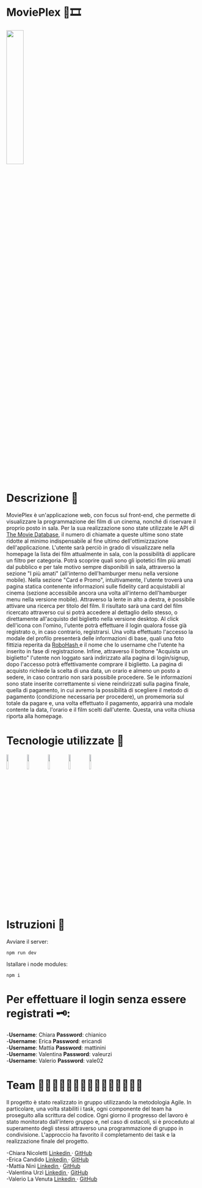# MoviePlex 🍿🎞
<img text-align="center" width="30%" src="./logo" />


# Descrizione 📖

MoviePlex è un'applicazione web, con focus sul front-end, che permette di visualizzare la programmazione dei film di un cinema, nonché di riservare il proprio posto in sala.
Per la sua realizzazione sono state utilizzate le API di <a href="https://www.themoviedb.org/documentation/api?language=it-IT">The Movie Database</a>, 
il numero di chiamate a queste ultime sono state ridotte al minimo indispensabile al fine ultimo dell'ottimizzazione dell'applicazione.
L'utente sarà perciò in grado di visualizzare nella homepage la lista dei film attualmente in sala, con la possibilità di applicare un filtro per categoria. Potrà
scoprire quali sono gli ipotetici film più amati dal pubblico e per tale motivo sempre disponibili in sala, attraverso la sezione "I più amati"
(all'interno dell'hamburger menu nella versione mobile).
Nella sezione "Card e Promo", intuitivamente, l'utente troverà una pagina statica contenente informazioni sulle fidelity card acquistabili al cinema (sezione accessibile
ancora una volta all'interno dell'hamburger menu nella versione mobile).
Attraverso la lente in alto a destra, è possibile attivare una ricerca per titolo del film. Il risultato sarà una card del film ricercato attraverso cui si potrà accedere 
al dettaglio dello stesso, o direttamente all'acquisto del biglietto nella versione desktop.
Al click dell'icona con l'omino, l'utente potrà effettuare il login qualora fosse già registrato o, in caso contrario, registrarsi. Una volta effettuato l'accesso la modale
del profilo presenterà delle informazioni di base, quali una foto fittizia reperita da <a href="https://robohash.org/"> RoboHash </a> e il nome che lo username che l'utente 
ha inserito in fase di registrazione.
Infine, attraverso il bottone "Acquista un biglietto" l'utente non loggato sarà indirizzato alla pagina di login/signup, dopo l'accesso potrà effettivamente comprare il 
biglietto.
La pagina di acquisto richiede la scelta di una data, un orario e almeno un posto a sedere, in caso contrario non sarà possibile procedere. Se le informazioni sono state 
inserite correttamente si viene reindirizzati sulla pagina finale, quella di pagamento, in cui avremo la possibilità di scegliere il metodo di pagamento (condizione 
necessaria per procedere), un promemoria sul totale da pagare e, una volta effettuato il pagamento, apparirà una modale contente la data, l'orario e il film scelti dall'utente.
Questa, una volta chiusa riporta alla homepage.

# Tecnologie utilizzate 🚀

<code><img width="10%" src="https://www.vectorlogo.zone/logos/reactjs/reactjs-ar21.svg"></code>
<code><img width="10%" src="https://www.vectorlogo.zone/logos/sass-lang/sass-lang-ar21.svg"></code>
<code><img width="10%" src="https://www.vectorlogo.zone/logos/npmjs/npmjs-ar21.svg"></code>
<code><img width="10%" src="https://www.vectorlogo.zone/logos/w3_html5/w3_html5-ar21.svg"></code>
<code><img width="10%" src="https://www.vectorlogo.zone/logos/javascript/javascript-horizontal.svg"></code>







# Istruzioni 📌

Avviare il server:
```
npm run dev

```

Istallare i node modules:

```
npm i 
```

# Per effettuare il login senza essere registrati 🗝:

-<b>Username</b>: Chiara <b>Password</b>: chianico <br/>
-<b>Username</b>: Erica <b>Password</b>: ericandi <br/>
-<b>Username</b>: Mattia <b>Password</b>: mattinini <br/>
-<b>Username</b>: Valentina <b>Password</b>: valeurzi <br/>
-<b>Username</b>: Valerio <b>Password</b>: vale02 <br/>

# Team 👩🏻‍💻👩🏻‍💻👩🏻‍💻👨🏻‍💻👨🏻‍💻

Il progetto è stato realizzato in gruppo utilizzando la metodologia Agile.
In particolare, una volta stabiliti i task, ogni componente del team ha proseguito alla scrittura del codice. Ogni giorno il progresso del lavoro è stato monitorato
dall'intero gruppo e, nel caso di ostacoli, si è proceduto al superamento degli stessi attraverso una programmazione di gruppo in condivisione.
L'approccio ha favorito il completamento dei task e la realizzazione finale del progetto.

-Chiara Nicoletti <a href="">Linkedin </a> · <a href="">GitHub </a> <br/>
-Erica Candido <a href="https://www.linkedin.com/in/erica-candido-8085a4259/">Linkedin </a> · <a href="https://github.com/EricaCandido">GitHub </a><br/>
-Mattia Ninì <a href="">Linkedin </a> · <a href="">GitHub </a><br/>
-Valentina Urzì <a href="https://www.linkedin.com/in/valentina-urz%C3%AC-0a3a86183/">Linkedin </a> · <a href="https://github.com/ValentinaUrzi">GitHub </a><br/>
-Valerio La Venuta <a href="https://www.linkedin.com/in/valerio-la-venuta-103621258">Linkedin </a> · <a href="https://github.com/ValerioLV">GitHub </a>
